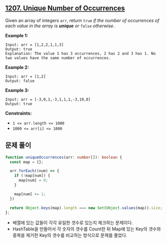 ## **[1207. Unique Number of Occurrences](https://leetcode.com/problems/unique-number-of-occurrences)**

Given an array of integers `arr`, return `true` *if the number of occurrences of each value in the array is **unique** or* `false` *otherwise*.

**Example 1:**

```
Input: arr = [1,2,2,1,1,3]
Output: true
Explanation: The value 1 has 3 occurrences, 2 has 2 and 3 has 1. No two values have the same number of occurrences.
```

**Example 2:**

```
Input: arr = [1,2]
Output: false

```

**Example 3:**

```
Input: arr = [-3,0,1,-3,1,1,1,-3,10,0]
Output: true

```

**Constraints:**

- `1 <= arr.length <= 1000`
- `1000 <= arr[i] <= 1000`

## 문제 풀이

```typescript
function uniqueOccurrences(arr: number[]): boolean {
  const map = {};

  arr.forEach((num) => {
    if (!map[num]) {
      map[num] = 0;
    }

    map[num] += 1;
  })

  return Object.keys(map).length === new Set(Object.values(map)).size;
};
```

- 배열에 있는 값들이 각각 유일한 갯수로 있는지 체크하는 문제이다.
- HashTable을 만들어서 각 숫자의 갯수를 Count한 뒤 Map에 있는 Key의 갯수와 중복을 제거한 Key의 갯수를 비교하는 방식으로 문제를 풀었다.